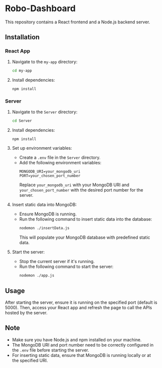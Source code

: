 # Robo-Dashboard

This repository contains a React frontend and a Node.js backend server.

## Installation

### React App

1. Navigate to the `my-app` directory:
   ```bash
   cd my-app
   ```

2. Install dependencies:
   ```bash
   npm install
   ```

### Server

1. Navigate to the `Server` directory:
   ```bash
   cd Server
   ```

2. Install dependencies:
   ```bash
   npm install
   ```

3. Set up environment variables:
   - Create a `.env` file in the `Server` directory.
   - Add the following environment variables:
     ```dotenv
     MONGODB_URI=your_mongodb_uri
     PORT=your_chosen_port_number
     ```
     Replace `your_mongodb_uri` with your MongoDB URI and `your_chosen_port_number` with the desired port number for the server.

4. Insert static data into MongoDB:
   - Ensure MongoDB is running.
   - Run the following command to insert static data into the database:
     ```bash
     nodemon ./insertData.js
     ```
     This will populate your MongoDB database with predefined static data.

5. Start the server:
   - Stop the current server if it's running.
   - Run the following command to start the server:
     ```bash
     nodemon ./app.js
     ```

## Usage

After starting the server, ensure it is running on the specified port (default is 5000). Then, access your React app and refresh the page to call the APIs hosted by the server.

## Note

- Make sure you have Node.js and npm installed on your machine.
- The MongoDB URI and port number need to be correctly configured in the `.env` file before starting the server.
- For inserting static data, ensure that MongoDB is running locally or at the specified URI.

